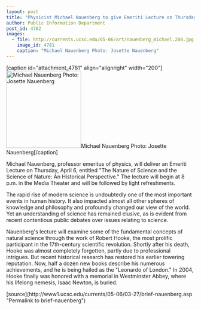 ```yaml
---
layout: post
title: "Physicist Michael Nauenberg to give Emeriti Lecture on Thursday, April 6"
author: Public Information Department
post_id: 4782
images:
  - file: http://currents.ucsc.edu/05-06/art/nauenberg_michael.200.jpg
    image_id: 4781
    caption: "Michael Nauenberg Photo: Josette Nauenberg"
---
```


[caption id="attachment_4781" align="alignright" width="200"]<a href="http://localhost/mysite/wp-content/uploads/2006/03/nauenberg_michael.200.jpg"><img class="size-full wp-image-4781" src="http://localhost/mysite/wp-content/uploads/2006/03/nauenberg_michael.200.jpg" alt="Michael Nauenberg Photo: Josette Nauenberg" width="200" height="206" /></a>Michael Nauenberg Photo: Josette Nauenberg[/caption]
<a name="content" id="content"></a>
<p>
  Michael Nauenberg, professor emeritus of physics, will deliver an Emeriti Lecture on Thursday, April 6, entitled "The Nature of Science and the Science of Nature: An Historical Perspective." The lecture will begin at 8 p.m. in the Media Theater and will be followed by light refreshments.
</p>
<p>
  The rapid rise of modern science is undoubtedly one of the most important events in human history. It also impacted almost all other spheres of knowledge and philosophy and profoundly changed our view of the world. Yet an understanding of science has remained elusive, as is evident from recent contentious public debates over issues relating to science.
</p>
<p>
  Nauenberg's lecture will examine some of the fundamental concepts of natural science through the work of Robert Hooke, the most prolific participant in the 17th-century scientific revolution. Shortly after his death, Hooke was almost completely forgotten, partly due to professional intrigues. But recent historical research has restored his earlier towering reputation. Now, half a dozen new books describe his numerous achievements, and he is being hailed as the "Leonardo of London." In 2004, Hooke finally was honored with a memorial in Westminster Abbey, where his lifelong nemesis, Isaac Newton, is buried.<br>
</p>
[source](http://www1.ucsc.edu/currents/05-06/03-27/brief-nauenberg.asp "Permalink to brief-nauenberg")

